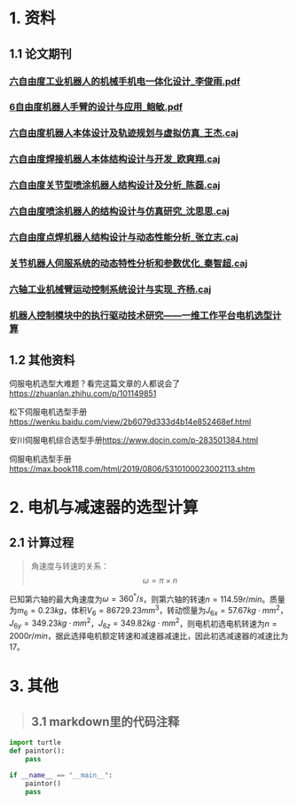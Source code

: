 # 1. 资料
## 1.1 论文期刊
### [六自由度工业机器人的机械手机电一体化设计_李俊雨.pdf](https://kns.cnki.net/kcms/detail/detail.aspx?dbcode=CJFD&dbname=CJFDLAST2020&filename=SDJI202003093&v=AY%25mmd2BbFE2K9sDAmWRAhWPO0KG7QwjQgS2NH1iQ36G900VFddC3FhAmIqZcVoyZyY2X)

### [6自由度机器人手臂的设计与应用_鲍敏.pdf](https://kns.cnki.net/kcms/detail/detail.aspx?dbcode=CJFD&dbname=CJFDLAST2019&filename=HLKX201925057&v=noY3KdLl2SU7mFIvVw61Q4KSYCOomTCAKdbBzopKUGW8oZ9SikQTayPfQHhshR%25mmd2BG)

### [六自由度机器人本体设计及轨迹规划与虚拟仿真_王杰.caj](https://kns.cnki.net/kcms/detail/detail.aspx?dbcode=CMFD&dbname=CMFD201502&filename=1015574537.nh&v=le%25mmd2Ftyx0YS5c19rbYa2%25mmd2Bm1pUM3ztEqY%25mmd2Fiv3kpYNKYdtTYxw7kOoIWbrsv1Gr0TLH%25mmd2F)

### [六自由度焊接机器人本体结构设计与开发_欧爽翔.caj](https://kns.cnki.net/kcms/detail/detail.aspx?dbcode=CMFD&dbname=CMFD201501&filename=1014379583.nh&v=yebcuv0x4wzyEQL40GBb7sthzA15lpXqb8%25mmd2F9vqPEVZge1YxQIPwh%25mmd2FlpdhnhrSm%25mmd2Bh)

### [六自由度关节型喷涂机器人结构设计及分析_陈磊.caj](https://kns.cnki.net/kcms/detail/detail.aspx?dbcode=CMFD&dbname=CMFD201601&filename=1015967228.nh&v=dxHUvHKNw7IR4OsrKPi8StGpp3vyFX9vU0c7sFx0To00819rpPIImw1dNAEELkv6)

### [六自由度喷涂机器人的结构设计与仿真研究_沈思思.caj](https://kns.cnki.net/kcms/detail/detail.aspx?dbcode=CMFD&dbname=CMFD201502&filename=1015579930.nh&v=hqythXUgxUDtTGzr4cJ97kzUGu7VHVUf6n95Oz20Hj0j%25mmd2BaftN%25mmd2FetNaG%25mmd2BaqIStJ0y)

### [六自由度点焊机器人结构设计与动态性能分析_张立志.caj](https://kns.cnki.net/kcms/detail/detail.aspx?dbcode=CMFD&dbname=CMFD201301&filename=1013116093.nh&v=HCsHSZq8V%25mmd2BN3GDHRMyhlnX8rB1F2eJL2R3ULcfPQCjEJeLfo8vaEa8IerG%25mmd2F7p92K)

### [关节机器人伺服系统的动态特性分析和参数优化_秦智超.caj](https://kns.cnki.net/kcms/detail/detail.aspx?dbcode=CMFD&dbname=CMFDTEMP&filename=1020112553.nh&v=85RBQ8CJQXwku6f4Rf0rT0AnHpCaNAW4VOmjmMr7ZZFx%25mmd2FRsjd3e5MgqsRQyDYxF7)

### [六轴工业机械臂运动控制系统设计与实现_齐杨.caj](https://kns.cnki.net/kcms/detail/detail.aspx?dbcode=CMFD&dbname=CMFD201902&filename=1019601720.nh&v=YaDRllrP%25mmd2B64GF8R1vfvBKDNfJo7c3CrlXWTABCZGQTC3HttYaOhNAtsx2GEp9naz)

### [机器人控制模块中的执行驱动技术研究——一维工作平台电机选型计算](https://kns.cnki.net/kcms/detail/detail.aspx?dbcode=CJFD&dbname=CJFDLAST2019&filename=DJDJ201902016&v=8y4ulTqB%25mmd2BGImjBgIB7KtURJYJ1RlFhYBCzHwC63092x%25mmd2Fvp7vaBoCwoBCYpRBmXuQ)


## 1.2 其他资料

伺服电机选型大难题？看完这篇文章的人都说会了 <https://zhuanlan.zhihu.com/p/101149851>

松下伺服电机选型手册<https://wenku.baidu.com/view/2b6079d333d4b14e852468ef.html>
 
安川伺服电机综合选型手册<https://www.docin.com/p-283501384.html>

伺服电机选型手册<https://max.book118.com/html/2019/0806/5310100023002113.shtm>

# 2. 电机与减速器的选型计算


## 2.1 计算过程
>角速度与转速的关系：
>$$
\omega =\pi \times n
$$

已知第六轴的最大角速度为$\omega=360^{°}/s$，则第六轴的转速$n=114.59r/min$。质量为$m_{6}=0.23kg$，体积$V_{6}=86729.23mm^{3}$，转动惯量为$J_{6x}=57.67kg\cdot mm^{2}$，$J_{6y}=349.23kg\cdot mm^{2}$，$J_{6z}=349.82kg\cdot mm^{2}$，则电机初选电机转速为$n=2000r/min$，据此选择电机额定转速和减速器减速比，因此初选减速器的减速比为17。

# 3. 其他

>## 3.1 markdown里的代码注释

```python
import turtle
def paintor():
    pass

if __name__ == "__main__":
    paintor()
    pass
```
